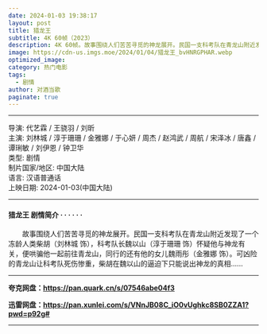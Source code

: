 ```yaml
---
date: 2024-01-03 19:38:17
layout: post
title: 猎龙王
subtitle: 4K 60帧（2023）
description: 4K 60帧。故事围绕人们苦苦寻觅的神龙展开。民国一支科考队在青龙山附近发现了一个冻龄人类柴胡），科考队长魏以山怀疑他与神龙有关，便哄骗他一起前往青龙山，同行的还有他的女儿魏雨彤...
image: https://cdn-us.imgs.moe/2024/01/04/猎龙王_bvHNRGPHAR.webp
optimized_image: 
category: 热门电影
tags:
  - 剧情
author: 对酒当歌
paginate: true
---
```


---

导演: 代艺霖 / 王骁羽 / 刘昕  
主演: 刘林城 / 淳于珊珊 / 金雅娜 / 于心妍 / 周杰 / 赵鸿武 / 周航 / 宋泽冰 / 唐鑫 / 谭琍敏 / 刘伊恩 / 钟卫华  
类型: 剧情  
制片国家/地区: 中国大陆  
语言: 汉语普通话  
上映日期: 2024-01-03(中国大陆)  

---

#### 猎龙王 剧情简介 · · · · · ·

　　故事围绕人们苦苦寻觅的神龙展开。民国一支科考队在青龙山附近发现了一个冻龄人类柴胡（刘林城 饰），科考队长魏以山（淳于珊珊 饰）怀疑他与神龙有关，便哄骗他一起前往青龙山，同行的还有他的女儿魏雨彤（金雅娜 饰）。可凶险的青龙山让科考队死伤惨重，柴胡在魏以山的逼迫下只能说出神龙的真相......

---

**夸克网盘：<https://pan.quark.cn/s/07546abe04f3>**

**迅雷网盘：<https://pan.xunlei.com/s/VNnJB08C_iO0vUghkc8SB0ZZA1?pwd=p92g#>**

---
